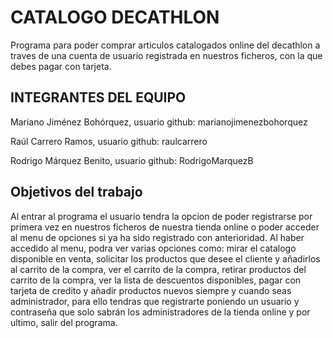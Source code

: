 # CATALOGO DECATHLON
Programa para poder comprar articulos catalogados online del decathlon a traves de una cuenta de usuario registrada en nuestros ficheros, con la que debes pagar con tarjeta.

## INTEGRANTES DEL EQUIPO
Mariano Jiménez Bohórquez, usuario github: marianojimenezbohorquez

Raúl Carrero Ramos, usuario github: raulcarrero

Rodrigo Márquez Benito, usuario github: RodrigoMarquezB

## Objetivos del trabajo
Al entrar al programa el usuario tendra la opcion de poder registrarse por primera vez en nuestros ficheros de nuestra tienda online o poder acceder al menu de opciones si ya ha sido registrado con anterioridad. Al haber accedido al menu, podra ver varias opciones como: mirar el catalogo disponible en venta, solicitar los productos que desee el cliente y añadirlos al carrito de la compra, ver el carrito de la compra, retirar productos del carrito de la compra, ver la lista de descuentos disponibles, pagar con tarjeta de credito y añadir productos nuevos siempre y cuando seas administrador, para ello tendras que registrarte poniendo un usuario y contraseña que solo sabrán los administradores de la tienda online y por ultimo, salir del programa.
